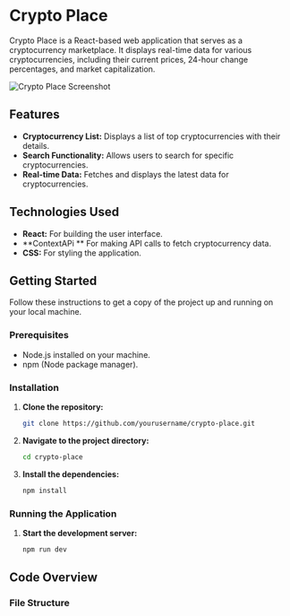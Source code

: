 # Crypto Place

Crypto Place is a React-based web application that serves as a cryptocurrency marketplace. It displays real-time data for various cryptocurrencies, including their current prices, 24-hour change percentages, and market capitalization.

![Crypto Place Screenshot](path/to/your/screenshot.png)

## Features

- **Cryptocurrency List:** Displays a list of top cryptocurrencies with their details.
- **Search Functionality:** Allows users to search for specific cryptocurrencies.
- **Real-time Data:** Fetches and displays the latest data for cryptocurrencies.

## Technologies Used

- **React:** For building the user interface.
- **ContextAPi ** For making API calls to fetch cryptocurrency data.
- **CSS:** For styling the application.

## Getting Started

Follow these instructions to get a copy of the project up and running on your local machine.

### Prerequisites

- Node.js installed on your machine.
- npm (Node package manager).

### Installation

1. **Clone the repository:**

    ```bash
    git clone https://github.com/yourusername/crypto-place.git
    ```

2. **Navigate to the project directory:**

    ```bash
    cd crypto-place
    ```

3. **Install the dependencies:**

    ```bash
    npm install
    ```

### Running the Application

1. **Start the development server:**

    ```bash
    npm run dev
    ```



## Code Overview

### File Structure




